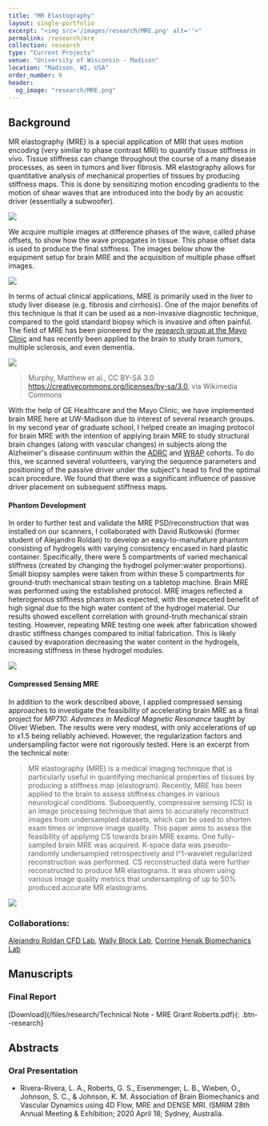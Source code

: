 ```yaml
---
title: "MR Elastography"
layout: single-portfolio
excerpt: "<img src='/images/research/MRE.png' alt=''>"
permalink: /research/mre
collection: research
type: "Current Projects"
venue: "University of Wisconsin - Madison"
location: "Madison, WI, USA"
order_number: 9
header: 
  og_image: "research/MRE.png"
---
```


Background
------
MR elastography (MRE) is a special application of MRI that uses motion encoding (very similar to phase contrast MRI) to quantify tissue stiffness in vivo. Tissue stiffness can change throughout the course of a many disease processes, as seen in tumors and liver fibrosis. MR elastography allows for quantitative analysis of mechanical properties of tissues by producing stiffness maps. This is done by sensitizing motion encoding gradients to the motion of shear waves that are introduced into the body by an acoustic driver (essentially a subwoofer). 

![](/images/research/MRE_3_equipment.png)

We acquire multiple images at difference phases of the wave, called phase offsets, to show how the wave propagates in tissue. This phase offset data is used to produce the final stiffness. The images below show the equipment setup for brain MRE and the acquisition of multiple phase offset images. 

![](/images/research/MRE_4_acquisition.PNG)

In terms of actual clinical applications, MRE is primarily used in the liver to study liver disease (e.g. fibrosis and cirrhosis). One of the major benefits of this technique is that it can be used as a non-invasive diagnostic technique, compared to the gold standard biopsy which is invasive and often painful. The field of MRE has been pioneered by the [research group at the Mayo Clinic](https://www.mayo.edu/research/labs/advanced-medical-imaging-technology/overview) and has recently been applied to the brain to study brain tumors, multiple sclerosis, and even dementia. 

![](/images/research/MRE_5_brain.png)
> Murphy, Matthew et al., CC BY-SA 3.0 <https://creativecommons.org/licenses/by-sa/3.0>, via Wikimedia Commons

With the help of GE Healthcare and the Mayo Clinic, we have implemented brain MRE here at UW-Madison due to interest of several research groups. In my second year of graduate school, I helped create an imaging protocol for brain MRE with the intention of applying brain MRE to study structural brain changes (along with vascular changes) in subjects along the Alzheimer's disease continuum within the [ADRC](https://www.adrc.wisc.edu/) and [WRAP](https://wrap.wisc.edu/) cohorts. To do this, we scanned several volunteers, varying the sequence parameters and positioning of the passive driver under the subject's head to find the optimal scan procedure. We found that there was a significant influence of passive driver placement on subsequent stiffness maps.

#### Phantom Development
In order to further test and validate the MRE PSD/reconstruction that was installed on our scanners, I collaborated with David Rutkowski (former student of Alejandro Roldan) to develop an easy-to-manufature phantom consisting of hydrogels with varying consistency encased in hard plastic container. Specifically, there were 5 compartments of varied mechanical stiffness (created by changing the hydrogel polymer:water proportions). Small biopsy samples were taken from within these 5 compartments for ground-truth mechanical strain testing on a tabletop machine. Brain MRE was performed using the established protocol. MRE images reflected a heterogenous stiffness phantom as expected, with the expeceted benefit of high signal due to the high water content of the hydrogel material. Our results showed excellent correlation with ground-truth mechanical strain testing. However, repeating MRE testing one week after fabrication showed drastic stiffness changes compared to initial fabrication. This is likely caused by evaporation decreasing the water content in the hydrogels, increasing stiffness in these hydrogel modules. 

![](/images/research/MRE_2_phantom.png)

#### Compressed Sensing MRE
In addition to the work described above, I applied compressed sensing approaches to investigate the feasibility of accelerating brain MRE as a final project for *MP710: Advances in Medical Magnetic Resonance* taught by Oliver Wieben. The results were very modest, with only accelerations of up to x1.5 being reliably achieved. However, the regularization factors and undersampling factor were not rigorously tested. Here is an excerpt from the technical note:

> MR elastography (MRE) is a medical imaging technique that is particularly useful in quantifying mechanical properties of tissues by producing a stiffness map (elastogram). Recently, MRE has been applied to the brain to assess stiffness changes in various neurological conditions. Subsequently, compressive sensing (CS) is an image processing technique that aims to accurately reconstruct images from undersampled datasets, which can be used to shorten exam times or improve image quality. This paper aims to assess the feasibility of applying CS towards brain MRE exams. One fully-sampled brain MRE was acquired. K-space data was pseudo-randomly undersampled retrospectively and l^1-wavelet regularized reconstruction was performed. CS reconstructed data were further reconstructed to produce MR elastograms. It was shown using various image quality metrics that undersampling of up to 50% produced accurate MR elastograms.

![](/images/research/MP710.PNG)

### Collaborations: 
[Alejandro Roldan CFD Lab](https://uwcvfd.engr.wisc.edu/), [Wally Block Lab](https://www.medphysics.wisc.edu/blog/staff/block-walter-f/), [Corrine Henak Biomechanics Lab](https://henaklab.engr.wisc.edu/)

Manuscripts
------
### Final Report
[Download](/files/research/Technical Note - MRE Grant Roberts.pdf){: .btn--research}

Abstracts
------
### Oral Presentation
* Rivera-Rivera, L. A., Roberts, G. S., Eisenmenger, L. B., Wieben, O., Johnson, S. C., & Johnson, K. M. Association of Brain Biomechanics and Vascular Dynamics using 4D Flow, MRE and DENSE MRI. ISMRM 28th Annual Meeting & Exhibition; 2020 April 18; Sydney, Australia.